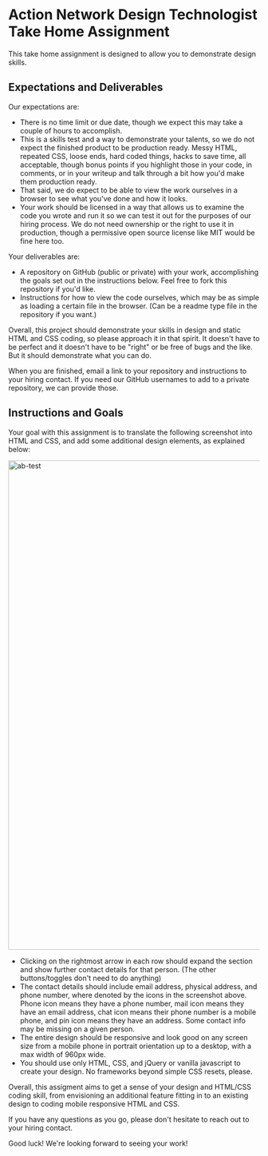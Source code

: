 # Action Network Design Technologist Take Home Assignment

This take home assignment is designed to allow you to demonstrate design skills. 

## Expectations and Deliverables

Our expectations are:

* There is no time limit or due date, though we expect this may take a couple of hours to accomplish.
* This is a skills test and a way to demonstrate your talents, so we do not expect the finished product to be production ready. Messy HTML, repeated CSS, loose ends, hard coded things, hacks to save time, all acceptable, though bonus points if you highlight those in your code, in comments, or in your writeup and talk through a bit how you'd make them production ready.
* That said, we do expect to be able to view the work ourselves in a browser to see what you've done and how it looks.
* Your work should be licensed in a way that allows us to examine the code you wrote and run it so we can test it out for the purposes of our hiring process. We do not need ownership or the right to use it in production, though a permissive open source license like MIT would be fine here too.

Your deliverables are:

* A repository on GitHub (public or private) with your work, accomplishing the goals set out in the instructions below. Feel free to fork this repository if you'd like.
* Instructions for how to view the code ourselves, which may be as simple as loading a certain file in the browser. (Can be a readme type file in the repository if you want.)

Overall, this project should demonstrate your skills in design and static HTML and CSS coding, so please approach it in that spirit. It doesn't have to be perfect and it doesn't have to be "right" or be free of bugs and the like. But it should demonstrate what you can do.

When you are finished, email a link to your repository and instructions to your hiring contact. If you need our GitHub usernames to add to a private repository, we can provide those.

## Instructions and Goals

Your goal with this assignment is to translate the following screenshot into HTML and CSS, and add some additional design elements, as explained below:

<img width="980" alt="ab-test" src="https://user-images.githubusercontent.com/1058998/157304518-cc78f657-2680-41c9-b993-52e1c4027338.png">

* Clicking on the rightmost arrow in each row should expand the section and show further contact details for that person. (The other buttons/toggles don't need to do anything)
* The contact details should include email address, physical address, and phone number, where denoted by the icons in the screenshot above. Phone icon means they have a phone number, mail icon means they have an email address, chat icon means their phone number is a mobile phone, and pin icon means they have an address. Some contact info may be missing on a given person.
* The entire design should be responsive and look good on any screen size from a mobile phone in portrait orientation up to a desktop, with a max width of 960px wide.
* You should use only HTML, CSS, and jQuery or vanilla javascript to create your design. No frameworks beyond simple CSS resets, please.

Overall, this assigment aims to get a sense of your design and HTML/CSS coding skill, from envisioning an additional feature fitting in to an existing design to coding mobile responsive HTML and CSS. 

If you have any questions as you go, please don't hesitate to reach out to your hiring contact.

Good luck! We're looking forward to seeing your work!
